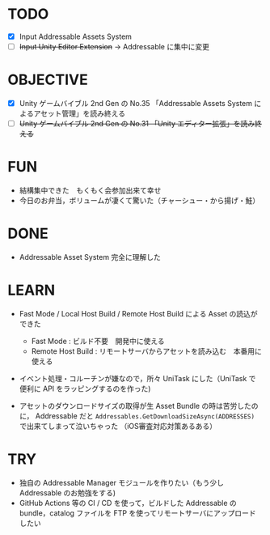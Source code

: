 # TODO

- [x] Input Addressable Assets System 
- [ ] ~~Input Unity Editor Extension~~ → Addressable に集中に変更

# OBJECTIVE

- [x] Unity ゲームバイブル 2nd Gen の No.35 「Addressable Assets System によるアセット管理」を読み終える
- [ ] ~~Unity ゲームバイブル 2nd Gen の No.31 「Unity エディター拡張」を読み終える~~

# FUN 

- 結構集中できた　もくもく会参加出来て幸せ
- 今日のお弁当，ボリュームが凄くて驚いた（チャーシュー・から揚げ・鮭）

# DONE

- Addressable Asset System 完全に理解した

# LEARN 
- Fast Mode / Local Host Build / Remote Host Build による Asset の読込ができた
  - Fast Mode : ビルド不要　開発中に使える
  - Remote Host Build : リモートサーバからアセットを読み込む　本番用に使える

- イベント処理・コルーチンが嫌なので，所々 UniTask にした（UniTask で便利に API をラッピングするのを作った)

- アセットのダウンロードサイズの取得が生 Asset Bundle の時は苦労したのに， Addressable だと `Addressables.GetDownloadSizeAsync(ADDRESSES)` で出来てしまって泣いちゃった （iOS審査対応対策あるある）

# TRY

- 独自の Addressable Manager モジュールを作りたい（もう少し Addressable のお勉強をする)
- GitHub Actions 等の CI / CD を使って，ビルドした Addressable の bundle，catalog ファイルを FTP を使ってリモートサーバにアップロードしたい

